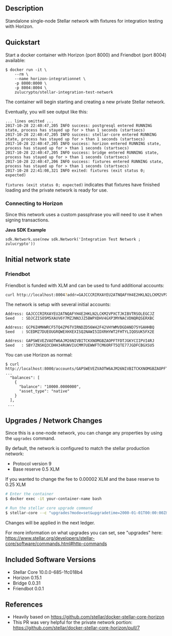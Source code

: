 ## Description

Standalone single-node Stellar network with fixtures for integration testing with
Horizon.

## Quickstart

Start a docker container with Horizon (port 8000) and Friendbot (port 8004) available:

```$bash
$ docker run -it \
    --rm \
    --name horizon-integrationnet \
    -p 8000:8000 \
    -p 8004:8004 \
    zulucrypto/stellar-integration-test-network
```

The container will begin starting and creating a new private Stellar network.

Eventually, you will see output like this:

```$bash
... lines omitted ... 
2017-10-28 22:40:47,205 INFO success: postgresql entered RUNNING state, process has stayed up for > than 1 seconds (startsecs)
2017-10-28 22:40:47,205 INFO success: stellar-core entered RUNNING state, process has stayed up for > than 1 seconds (startsecs)
2017-10-28 22:40:47,205 INFO success: horizon entered RUNNING state, process has stayed up for > than 1 seconds (startsecs)
2017-10-28 22:40:47,205 INFO success: bridge entered RUNNING state, process has stayed up for > than 1 seconds (startsecs)
2017-10-28 22:40:47,206 INFO success: fixtures entered RUNNING state, process has stayed up for > than 1 seconds (startsecs)
2017-10-28 22:41:08,321 INFO exited: fixtures (exit status 0; expected)
```

`fixtures (exit status 0; expected)` indicates that fixtures have finished loading
and the private network is ready for use.

### Connecting to Horizon

Since this network uses a custom passphrase you will need to use it when signing transactions.

**Java SDK Example**
```
sdk.Network.use(new sdk.Network('Integration Test Network ; zulucrypto'))
```

## Initial network state

### Friendbot

Friendbot is funded with XLM and can be used to fund additional accounts:

```bash
curl http://localhost:8004?addr=GAJCCCRIRXAYEU2ATNQAFYH4E2HKLN2LCKM2VPXCTJKIBVTRSOLEGCJZ
```

The network is setup with several initial accounts:

```text
Address: GAJCCCRIRXAYEU2ATNQAFYH4E2HKLN2LCKM2VPXCTJKIBVTRSOLEGCJZ
Seed   : SDJCZISO5M5XAUV6Y7MZJNN3JZ5BWPXDHV4GXP3MYNACVDNQRQSERXBC

Address: GCP6IHMHWRCF5TQ4ZP6TVIRNDZD56W42F42VHYWMVDGDAND75YGAHHBQ
Seed   : SCEDMZ7DUEOUGRQWEXHXEXISQ2NAWI5IDXRHYWT2FHTYLIQOSUK5FX2E

Address: GAPSWEVEZVAOTW6AJM26NIVBITCKXNOMGBZAOPFTFDTJGKYCIIPVI4RJ
Seed   : SBY7ZNSKQ3CDHH34RUWVIUCMM7UEWWFTCM6ORFT5QTE77JGDFCBGXSU5
```

You can use Horizon as normal:

```text
$ curl http://localhost:8000/accounts/GAPSWEVEZVAOTW6AJM26NIVBITCKXNOMGBZAOPFTFDTJGKYCIIPVI4RJ
...
  "balances": [
    {
      "balance": "10000.0000000",
      "asset_type": "native"
    }
  ],
 ...
```

## Upgrades / Network Changes

Since this is a one-node network, you can change any properties by using the `upgrades` command.

By default, the network is configured to match the stellar production network:
 * Protocol version 9
 * Base reserve 0.5 XLM
 
If you wanted to change the fee to 0.00002 XLM and the base reserve to 0.25 XLM

```bash
# Enter the container
$ docker exec -it your-container-name bash

# Run the stellar core upgrade command
$ stellar-core --c "upgrades?mode=set&upgradetime=2000-01-01T00:00:00Z&basereserve=2500000&basefee=200"
```

Changes will be applied in the next ledger.

For more information on what upgrades you can set, see "upgrades" here: https://www.stellar.org/developers/stellar-core/software/commands.html#http-commands

## Included Software Versions

 * Stellar Core 10.0.0-685-1fc018b4
 * Horizon 0.15.1
 * Bridge 0.0.31
 * Friendbot 0.0.1

## References

* Heavily based on https://github.com/stellar/docker-stellar-core-horizon
* This PR was very helpful for the private network portion: https://github.com/stellar/docker-stellar-core-horizon/pull/7

